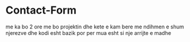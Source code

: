 # Contact-Form
me ka bo 2 ore me bo projektin dhe kete e kam bere me ndihmen e shum njerezve dhe kodi esht bazik por per mua esht si nje arrijte e madhe
